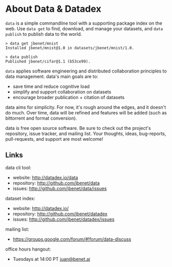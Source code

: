 <!-- title: About -->
<!-- description: About Data & Datadex -->

# About Data & Datadex

`data` is a simple commandline tool with a supporting package index on the web. Use `data get` to find, download, and manage your datasets, and `data publish` to publish data to the world.

```
> data get jbenet/mnist
Installed jbenet/mnist@1.0 in datasets/jbenet/mnist/1.0.

> data publish
Published jbenet/cifar@1.1 (b53ce99).
```

`data` applies software engineering and distributed collaboration principles to data management. data's main goals are to:

- save time and reduce cognitive load
- simplify and support collaboration on datasets
- encourage broader publication + citation of datasets

data aims for simplicity. For now, it's rough around the edges, and it doesn't do much. Over time, data will be refined and features will be added (such as bittorrent and format conversion).

data is free open source software. Be sure to check out the project's repository, issue tracker, and mailing list. Your thoughts, ideas, bug-reports, pull-requests, and support are most welcome!

## Links

data cli tool:
- website: http://datadex.io/data
- repository: http://github.com/jbenet/data
- issues: http://github.com/jbenet/data/issues

dataset index:
- website: http://datadex.io/
- repository: http://github.com/jbenet/datadex
- issues: http://github.com/jbenet/datadex/issues

mailing list:
- https://groups.google.com/forum/#!forum/data-discuss

office hours hangout:
- Tuesdays at 14:00 PT juan@benet.ai

